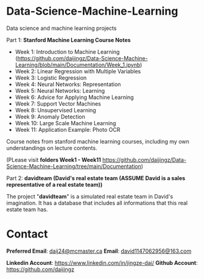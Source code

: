 # Data-Science-Machine-Learning
Data science and machine learning projects

Part 1: **Stanford Machine Learning Course Notes**

* Week 1: Introduction to Machine Learning (https://github.com/daijingz/Data-Science-Machine-Learning/blob/main/Documentation/Week_1.ipynb)
* Week 2: Linear Regression with Multiple Variables
* Week 3: Logistic Regression
* Week 4: Neural Networks: Representation
* Week 5: Neural Networks: Learning
* Week 6: Advice for Applying Machine Learning
* Week 7: Support Vector Machines
* Week 8: Unsupervised Learning
* Week 9: Anomaly Detection
* Week 10: Large Scale Machine Learning
* Week 11: Application Example: Photo OCR

Course notes from stanford machine learning courses, including my own understandings on lecture contents.

(PLease visit **folders Week1 - Week11** https://github.com/daijingz/Data-Science-Machine-Learning/tree/main/Documentation)

Part 2: **davidteam (David's real estate team (ASSUME David is a sales representative of a real estate team))**

The project "**davidteam**" is a simulated real estate team in David's imagination. It has a database that includes all informations that this real estate team has.

# Contact
**Preferred Email**: daij24@mcmaster.ca
**Email**: david1147062956@163.com

**Linkedin Account**: https://www.linkedin.com/in/jingze-dai/
**Github Account**: https://github.com/daijingz 
